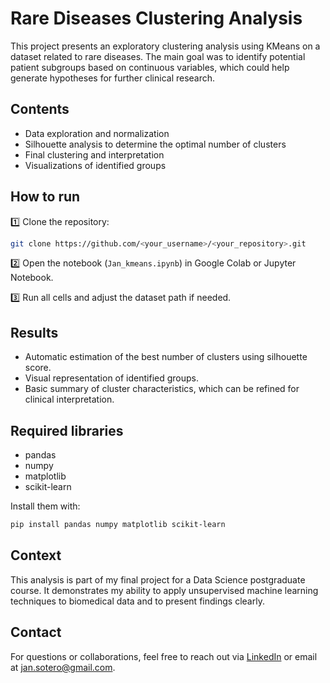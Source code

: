 # Rare Diseases Clustering Analysis

This project presents an exploratory clustering analysis using KMeans on a dataset related to rare diseases. The main goal was to identify potential patient subgroups based on continuous variables, which could help generate hypotheses for further clinical research.

## Contents

- Data exploration and normalization
- Silhouette analysis to determine the optimal number of clusters
- Final clustering and interpretation
- Visualizations of identified groups

## How to run

1️⃣ Clone the repository:

```bash
git clone https://github.com/<your_username>/<your_repository>.git
````

2️⃣ Open the notebook (`Jan_kmeans.ipynb`) in Google Colab or Jupyter Notebook.

3️⃣ Run all cells and adjust the dataset path if needed.

## Results

* Automatic estimation of the best number of clusters using silhouette score.
* Visual representation of identified groups.
* Basic summary of cluster characteristics, which can be refined for clinical interpretation.

## Required libraries

* pandas
* numpy
* matplotlib
* scikit-learn

Install them with:

```bash
pip install pandas numpy matplotlib scikit-learn
```

## Context

This analysis is part of my final project for a Data Science postgraduate course. It demonstrates my ability to apply unsupervised machine learning techniques to biomedical data and to present findings clearly.

## Contact

For questions or collaborations, feel free to reach out via [LinkedIn](www.linkedin.com/in/alejandro-sotero-moreno) or email at <jan.sotero@gmail.com>.

```

